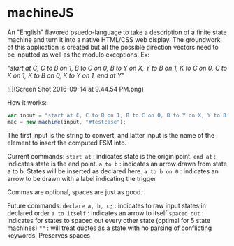 # machineJS

An "English" flavored psuedo-language to take a description of a finite state machine and turn it into a native HTML/CSS web display.  The groundwork of this application is created but all the possible direction vectors need to be inputted as well as the modulo exceptions.  Ex:

*"start at C, C to B on 1, B to C on 0, B to Y on X, Y to B on 1, K to C on 0, C to K on 1, K to B on 0, K to Y on 1, end at Y"*

![](Screen Shot 2016-09-14 at 9.44.54 PM.png)

How it works: 

```javascript
var input = "start at C, C to B on 1, B to C on 0, B to Y on X, Y to B on 1, K to C on 0, C to K on 1, K to B on 0, K to Y on 1, end at Y ";
mac = new machine(input, "#testcase");
```

The first input is the string to convert, and latter input is the name of the element to insert the computed FSM into.  

Current commands:
`start at` : indicates state is the origin point.
`end at` : indicates state is the end point.
`a to b` : indicates an arrow drawn from state a to b.  States will be inserted as declared here. 
`a to b on 0` : indicates an arrow to be drawn with a label indicating the trigger

Commas are optional, spaces are just as good. 

Future commands:
`declare a, b, c;` : indicates to raw input states in declared order
`a to itself` : indicates an arrow to itself
`spaced out` : indicates for states to spaced out every other state (optimal for 5 state machines)
`""` : will treat quotes as a state with no parsing of conflicting keywords. Preserves spaces
